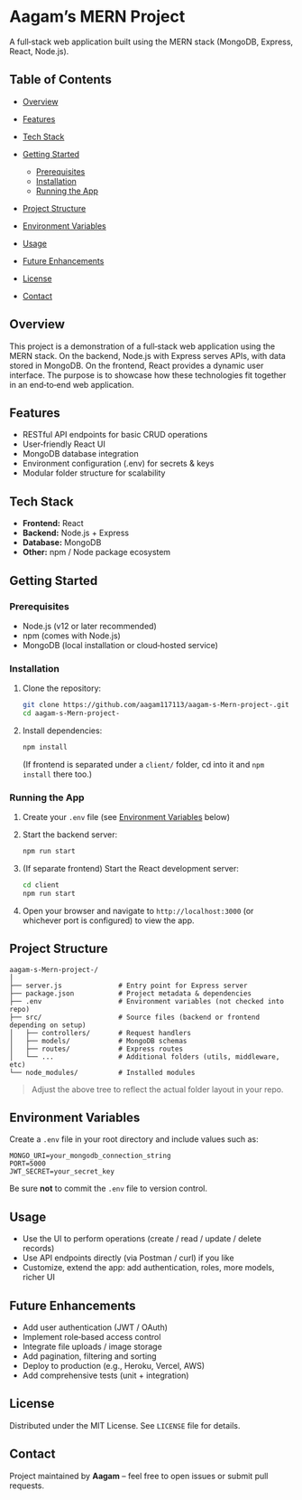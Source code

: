 # Aagam’s MERN Project

A full‑stack web application built using the MERN stack (MongoDB, Express, React, Node.js).

## Table of Contents

* [Overview](#overview)
* [Features](#features)
* [Tech Stack](#tech-stack)
* [Getting Started](#getting-started)

  * [Prerequisites](#prerequisites)
  * [Installation](#installation)
  * [Running the App](#running-the-app)
* [Project Structure](#project-structure)
* [Environment Variables](#environment-variables)
* [Usage](#usage)
* [Future Enhancements](#future-enhancements)
* [License](#license)
* [Contact](#contact)

## Overview

This project is a demonstration of a full‑stack web application using the MERN stack. On the backend, Node.js with Express serves APIs, with data stored in MongoDB. On the frontend, React provides a dynamic user interface. The purpose is to showcase how these technologies fit together in an end‑to‑end web application.

## Features

* RESTful API endpoints for basic CRUD operations
* User‑friendly React UI
* MongoDB database integration
* Environment configuration (.env) for secrets & keys
* Modular folder structure for scalability

## Tech Stack

* **Frontend:** React
* **Backend:** Node.js + Express
* **Database:** MongoDB
* **Other:** npm / Node package ecosystem

## Getting Started

### Prerequisites

* Node.js (v12 or later recommended)
* npm (comes with Node.js)
* MongoDB (local installation or cloud‑hosted service)

### Installation

1. Clone the repository:

   ```bash
   git clone https://github.com/aagam117113/aagam-s-Mern-project-.git
   cd aagam-s-Mern-project-
   ```
2. Install dependencies:

   ```bash
   npm install
   ```

   (If frontend is separated under a `client/` folder, cd into it and `npm install` there too.)

### Running the App

1. Create your `.env` file (see [Environment Variables](#environment-variables) below)
2. Start the backend server:

   ```bash
   npm run start
   ```
3. (If separate frontend) Start the React development server:

   ```bash
   cd client
   npm run start
   ```
4. Open your browser and navigate to `http://localhost:3000` (or whichever port is configured) to view the app.

## Project Structure

```
aagam-s-Mern-project-/
│
├── server.js              # Entry point for Express server  
├── package.json           # Project metadata & dependencies  
├── .env                   # Environment variables (not checked into repo)  
├── src/                   # Source files (backend or frontend depending on setup)  
│   ├── controllers/       # Request handlers  
│   ├── models/            # MongoDB schemas  
│   ├── routes/            # Express routes  
│   └── ...                # Additional folders (utils, middleware, etc)  
└── node_modules/          # Installed modules  
```

> Adjust the above tree to reflect the actual folder layout in your repo.

## Environment Variables

Create a `.env` file in your root directory and include values such as:

```env
MONGO_URI=your_mongodb_connection_string  
PORT=5000  
JWT_SECRET=your_secret_key  
```

Be sure **not** to commit the `.env` file to version control.

## Usage

* Use the UI to perform operations (create / read / update / delete records)
* Use API endpoints directly (via Postman / curl) if you like
* Customize, extend the app: add authentication, roles, more models, richer UI

## Future Enhancements

* Add user authentication (JWT / OAuth)
* Implement role‑based access control
* Integrate file uploads / image storage
* Add pagination, filtering and sorting
* Deploy to production (e.g., Heroku, Vercel, AWS)
* Add comprehensive tests (unit + integration)

## License

Distributed under the MIT License. See `LICENSE` file for details.

## Contact

Project maintained by **Aagam** – feel free to open issues or submit pull requests.
